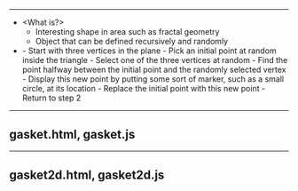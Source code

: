 ## <The Sierpinski Gasket>
---
  - <What is?>
    - Interesting shape in area such as fractal geometry
    - Object that can be defined recursively and randomly
  - <How to>
    - Start with three vertices in the plane
    - Pick an initial point at random inside the triangle
    - Select one of the three vertices at random
    - Find the point halfway between the initial point and the randomly selected vertex
    - Display this new point by putting some sort of marker, such as a small circle, at its location
    - Replace the initial point with this new point
    - Return to step 2
---
## gasket.html, gasket.js

---
## gasket2d.html, gasket2d.js
